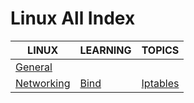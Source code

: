 # Linux All Index

|LINUX|LEARNING|TOPICS|
|---|---|---|
|[General](linux-general)|||
|[Networking](linux-networking)|[Bind](linux-networking#bind)|[Iptables](linux-networking#iptables)|